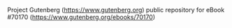Project Gutenberg (https://www.gutenberg.org) public repository for
eBook #70170 (https://www.gutenberg.org/ebooks/70170)
